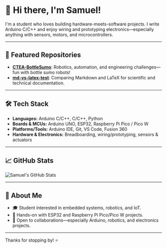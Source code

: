 # 👋 Hi there, I'm Samuel!

I'm a student who loves building hardware-meets-software projects. I write Arduino C/C++ and enjoy wiring and prototyping electronics—especially anything with sensors, motors, and microcontrollers.

---

## 🚀 Featured Repositories

- [**CTEA-BottleSumo**](https://github.com/wedsamuel1230/CTEA-BottleSumo): Robotics, automation, and engineering challenges—fun with bottle sumo robots!
- [**md-vs-latex-test**](https://github.com/wedsamuel1230/md-vs-latex-test): Comparing Markdown and LaTeX for scientific and technical documentation.

---

## 🛠️ Tech Stack

- **Languages:** Arduino C/C++, C/C++, Python
- **Boards & MCUs:** Arduino UNO, ESP32, Raspberry Pi Pico / Pico W
- **Platforms/Tools:** Arduino IDE, Git, VS Code, Fusion 360
- **Hardware & Electronics:** Breadboarding, wiring/prototyping, sensors & actuators

---

## 📈 GitHub Stats

![Samuel's GitHub Stats](https://github-readme-stats.vercel.app/api?username=wedsamuel1230&show_icons=true&theme=github_dark)

---

## 🌱 About Me

- 🎓 Student interested in embedded systems, robotics, and IoT.
- 🔧 Hands-on with ESP32 and Raspberry Pi Pico/Pico W projects.
- 🤝 Open to collaborations—especially Arduino, robotics, and electronics projects.

---

Thanks for stopping by! ⭐️
